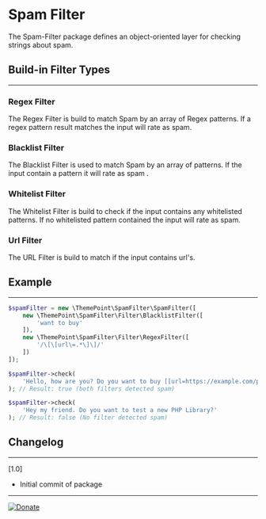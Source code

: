 Spam Filter
========================

The Spam-Filter package defines an object-oriented layer for checking strings about spam.

Build-in Filter Types
---------------------
---

### Regex Filter
The Regex Filter is build to match Spam by an array of Regex patterns.
If a regex pattern result matches the input will rate as spam.

### Blacklist Filter
The Blacklist Filter is used to match Spam by an array of patterns. 
If the input contain a pattern it will rate as spam .

### Whitelist Filter
The Whitelist Filter is build to check if the input contains any whitelisted patterns. 
If no whitelisted pattern contained the input will rate as spam.

### Url Filter
The URL Filter is build to match if the input contains url's.

Example
-------
---
```php
$spamFilter = new \ThemePoint\SpamFilter\SpamFilter([
    new \ThemePoint\SpamFilter\Filter\BlacklistFilter([
        'want to buy'
    ]),
    new \ThemePoint\SpamFilter\Filter\RegexFilter([
        '/\[\[url\=.*\]\]/'
    ])
]);

$spamFilter->check(
    'Hello, how are you? Do you want to buy [[url=https://example.com/product]] this Product?'
); // Result: true (both filters detected spam)

$spamFilter->check(
    'Hey my friend. Do you want to test a new PHP Library?'
); // Result: false (No filter detected spam)

```

Changelog
---------
---
[1.0]
* Initial commit of package

----

[![Donate](https://img.shields.io/badge/Donate-PayPal-blue.svg)](https://www.paypal.com/cgi-bin/webscr?cmd=_s-xclick&hosted_button_id=Q98R2QXXMTUF6&source=url)